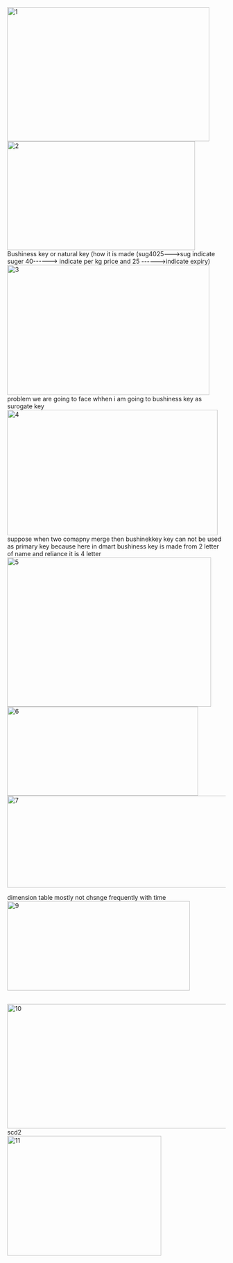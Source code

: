 
<img width="466" height="309" alt="1" src="https://github.com/user-attachments/assets/a4feffc8-0659-4e6e-b399-193a6122c4c9" />

<br>


<img width="433" height="251" alt="2" src="https://github.com/user-attachments/assets/5605ea88-6461-4c8d-98d2-adc9e38412a8" />
<br>
Bushiness key or natural key (how it is made (sug4025--->sug indicate suger    40------> indicate per kg price and    25 ------>indicate expiry)


<img width="466" height="300" alt="3" src="https://github.com/user-attachments/assets/21b78a33-304c-4df5-a8f0-76d70b2a1075" />
problem we are going to face whhen i am going to bushiness key as surogate key
<br>

<img width="485" height="289" alt="4" src="https://github.com/user-attachments/assets/a9380e40-a1af-4e66-b1cb-3ed5e3826092" />
<br>
suppose when two comapny merge then bushinekkey key can not be used as primary key because here in dmart bushiness key is made from 2 letter of name and reliance it is 4 letter

<br>
<img width="470" height="344" alt="5" src="https://github.com/user-attachments/assets/82809c35-3381-49d0-9d3f-fcf99a0c01ec" />
<br>
<img width="440" height="205" alt="6" src="https://github.com/user-attachments/assets/9175f7e7-55e7-400d-8883-cfa75a75ef67" />
<br>
<img width="525" height="212" alt="7" src="https://github.com/user-attachments/assets/d0c696ae-bbc2-4d2b-9992-7865f13cbb41" />
<br>

dimension  table mostly not chsnge frequently with time
<img width="421" height="206" alt="9" src="https://github.com/user-attachments/assets/06f09872-b8bc-4630-916b-b19f8202322a" />

<br>
<img width="581" height="287" alt="10" src="https://github.com/user-attachments/assets/d7703937-b67c-41a1-92d9-8193ce0d2332" />
scd2
<br>
<img width="355" height="276" alt="11" src="https://github.com/user-attachments/assets/d1e04ec4-4caa-4729-bb99-d358f2c3cdec" />


